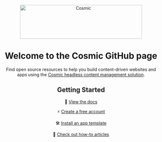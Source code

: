 <p align="center">
  <a href="https://www.cosmicjs.com"><img src="https://cdn.cosmicjs.com/3cf62ab0-8e13-11ea-9b8f-cd0254a8c979-cosmic-dark.svg" alt="Cosmic" width="400" height="111"></a>
</p>

<h1 align="center">Welcome to the Cosmic GitHub page</h1>

<p align="center">
Find open source resources to help you build content-driven websites and apps using the <a href="https://www.cosmicjs.com?utm_source=github-page">Cosmic headless content management solution</a>.
</p>


<h2 align="center">Getting Started</h2>

<p align="center">
📖 <a href="https://docs.cosmicjs.com">View the docs</a>
</p>
<p align="center">
⚡ <a href="https://www.cosmicjs.com/signup">Create a free account</a>
</p>
<p align="center">
🛠️  <a href="https://www.cosmicjs.com/apps">Install an app template</a>
</p>
<p align="center">
📝  <a href="https://www.cosmicjs.com/articles">Check out how-to articles</a>
 </p>
